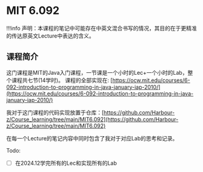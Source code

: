 # MIT 6.092
!!!info 
    声明：本课程的笔记中可能存在中英文混合书写的情况，其目的在于更精准的传达原英文Lecture中表达的含义。

## 课程简介
这门课程是MIT的Java入门课程，一节课是一个小时的Lec+一个小时的Lab，整个课程共七节(14学时)。
课程的全部实现在: [https://ocw.mit.edu/courses/6-092-introduction-to-programming-in-java-january-iap-2010/](https://ocw.mit.edu/courses/6-092-introduction-to-programming-in-java-january-iap-2010/)

我对于这门课程的代码实现放置于仓库：[https://github.com/Harbour-z/Course_learning/tree/main/MIT6.092](https://github.com/Harbour-z/Course_learning/tree/main/MIT6.092)

在每一个Lecture的笔记内容中同时包含了我对于对应Lab的思考和记录。

Todo:

- [ ] 在2024.12学完所有的Lec和实现所有的Lab